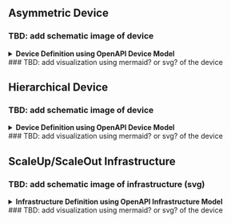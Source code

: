 ## Asymmetric Device
### TBD: add schematic image of device
<details closed>
<summary><strong>Device Definition using OpenAPI Device Model</strong></summary>
```yaml
{% include-markdown "./examples/asymmetric-device.yaml" %}
```
</details>
### TBD: add visualization using mermaid? or svg? of the device

## Hierarchical Device
### TBD: add schematic image of device
<details closed>
<summary><strong>Device Definition using OpenAPI Device Model</strong></summary>
```yaml
{% include-markdown "./examples/hierarchical-device.yaml" %}
```
</details>
### TBD: add visualization using mermaid? or svg? of the device

## ScaleUp/ScaleOut Infrastructure
### TBD: add schematic image of infrastructure (svg)
<details closed>
<summary><strong>Infrastructure Definition using OpenAPI Infrastructure Model</strong></summary>
```yaml
{% include-markdown "./examples/scaleup-scaleout.yaml" %}
```
</details>
### TBD: add visualization using mermaid? or svg? of the device
